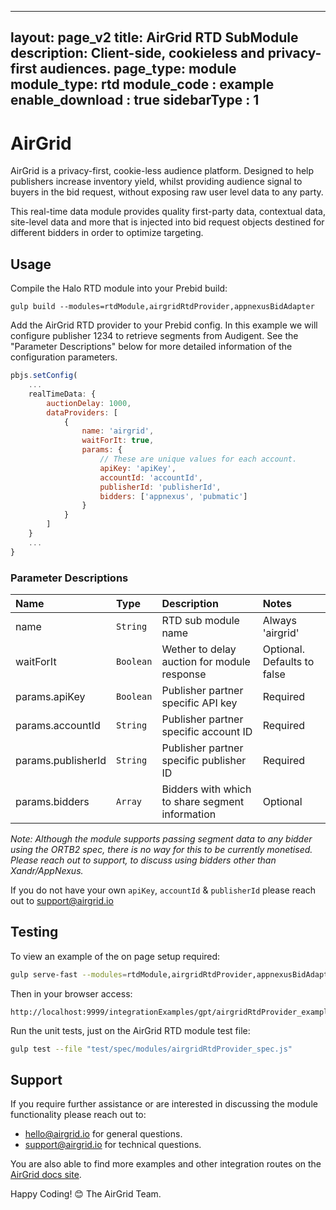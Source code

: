  ---
 layout: page_v2
 title: AirGrid RTD SubModule
 description: Client-side, cookieless and privacy-first audiences.
 page_type: module
 module_type: rtd
 module_code : example
 enable_download : true
 sidebarType : 1
 ---

# AirGrid

AirGrid is a privacy-first, cookie-less audience platform. Designed to help publishers increase inventory yield,
whilst providing audience signal to buyers in the bid request, without exposing raw user level data to any party.

This real-time data module provides quality first-party data, contextual data, site-level data and more that is 
injected into bid request objects destined for different bidders in order to optimize targeting.

## Usage

Compile the Halo RTD module into your Prebid build:

`gulp build --modules=rtdModule,airgridRtdProvider,appnexusBidAdapter`

Add the AirGrid RTD provider to your Prebid config. In this example we will configure publisher 1234 to retrieve segments from Audigent. See the "Parameter Descriptions" below for more detailed information of the configuration parameters. 

```js
pbjs.setConfig(
    ...
    realTimeData: {
        auctionDelay: 1000,
        dataProviders: [
            {
                name: 'airgrid',
                waitForIt: true,
                params: {
                    // These are unique values for each account.
                    apiKey: 'apiKey',
                    accountId: 'accountId',
                    publisherId: 'publisherId',
                    bidders: ['appnexus', 'pubmatic']
                }
            }
        ]
    }
    ...
}
```

### Parameter Descriptions

| Name  |Type | Description   | Notes  |
| :------------ | :------------ | :------------ |:------------ |
| name | `String` | RTD sub module name | Always 'airgrid' |
| waitForIt | `Boolean` | Wether to delay auction for module response | Optional. Defaults to false |
| params.apiKey | `Boolean` | Publisher partner specific API key | Required |
| params.accountId | `String` | Publisher partner specific account ID | Required |
| params.publisherId | `String` | Publisher partner specific publisher ID | Required |
| params.bidders | `Array` | Bidders with which to share segment information | Optional |

_Note: Although the module supports passing segment data to any bidder using the ORTB2 spec, there is no way for this to be currently monetised. Please reach out to support, to discuss using bidders other than Xandr/AppNexus._

If you do not have your own `apiKey`, `accountId` & `publisherId` please reach out to [support@airgrid.io](mailto:support@airgrid.io)

## Testing

To view an example of the on page setup required:

```bash
gulp serve-fast --modules=rtdModule,airgridRtdProvider,appnexusBidAdapter
```

Then in your browser access:

```
http://localhost:9999/integrationExamples/gpt/airgridRtdProvider_example.html
```

Run the unit tests, just on the AirGrid RTD module test file:

```bash
gulp test --file "test/spec/modules/airgridRtdProvider_spec.js" 
```

## Support

If you require further assistance or are interested in discussing the module functionality please reach out to:
- [hello@airgrid.io](mailto:hello@airgrid.io) for general questions.
- [support@airgrid.io](mailto:support@airgrid.io) for technical questions.

You are also able to find more examples and other integration routes on the [AirGrid docs site](docs.airgrid.io).

Happy Coding! 😊
The AirGrid Team.
